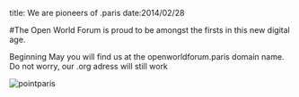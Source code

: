title: We are pioneers of .paris 
date:2014/02/28

#The Open World Forum is proud to be amongst the firsts in this new digital age.

Beginning May you will find us at the openworldforum.paris domain name. Do not worry, our .org adress will still work

<img src="/static/pictures/pointparis.jpg" alt="pointparis">

